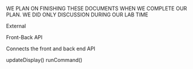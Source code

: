 WE PLAN ON FINISHING THESE DOCUMENTS
WHEN WE COMPLETE OUR PLAN. WE DID ONLY
DISCUSSION DURING OUR LAB TIME

External

Front-Back API

Connects the front and back end API

updateDisplay()
runCommand()
